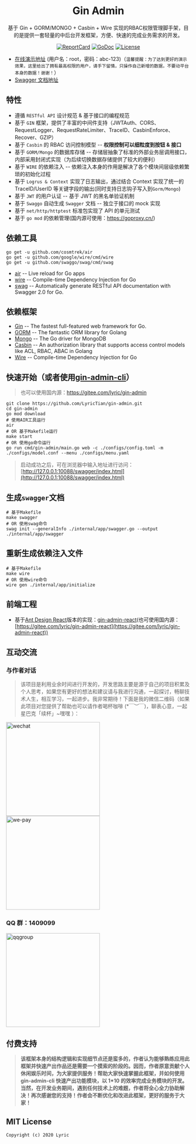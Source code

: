 <h1 align="center">Gin Admin</h1>

<div align="center">
 基于 Gin + GORM/MONGO + Casbin + Wire 实现的RBAC权限管理脚手架，目的是提供一套轻量的中后台开发框架，方便、快速的完成业务需求的开发。
<br/>

[![ReportCard][reportcard-image]][reportcard-url] [![GoDoc][godoc-image]][godoc-url] [![License][license-image]][license-url]

</div>

- [在线演示地址](http://139.129.88.71:10088) (用户名：root，密码：abc-123)（`温馨提醒：为了达到更好的演示效果，这里给出了拥有最高权限的用户，请手下留情，只操作自己新增的数据，不要动平台本身的数据！谢谢！`）
- [Swagger 文档地址](http://139.129.88.71:10088/swagger/index.html)

## 特性

- 遵循 `RESTful API` 设计规范 & 基于接口的编程规范
- 基于 `GIN` 框架，提供了丰富的中间件支持（JWTAuth、CORS、RequestLogger、RequestRateLimiter、TraceID、CasbinEnforce、Recover、GZIP）
- 基于 `Casbin` 的 RBAC 访问控制模型 -- **权限控制可以细粒度到按钮 & 接口**
- 基于 `GORM/Mongo` 的数据库存储 -- 存储层抽象了标准的外部业务层调用接口，内部采用封闭式实现（为后续切换数据存储提供了较大的便利）
- 基于 `WIRE` 的依赖注入 -- 依赖注入本身的作用是解决了各个模块间层级依赖繁琐的初始化过程
- 基于 `Logrus & Context` 实现了日志输出，通过结合 Context 实现了统一的 TraceID/UserID 等关键字段的输出(同时支持日志钩子写入到`Gorm/Mongo`)
- 基于 `JWT` 的用户认证 -- 基于 JWT 的黑名单验证机制
- 基于 `Swaggo` 自动生成 `Swagger` 文档 -- 独立于接口的 mock 实现
- 基于 `net/http/httptest` 标准包实现了 API 的单元测试
- 基于 `go mod` 的依赖管理(国内源可使用：<https://goproxy.cn/>)

## 依赖工具

```
go get -u github.com/cosmtrek/air
go get -u github.com/google/wire/cmd/wire
go get -u github.com/swaggo/swag/cmd/swag
```

- [air](https://github.com/cosmtrek/air) -- Live reload for Go apps
- [wire](https://github.com/google/wire) -- Compile-time Dependency Injection for Go
- [swag](https://github.com/swaggo/swag) -- Automatically generate RESTful API documentation with Swagger 2.0 for Go.

## 依赖框架

- [Gin](https://gin-gonic.com/) -- The fastest full-featured web framework for Go.
- [GORM](http://gorm.io/) -- The fantastic ORM library for Golang
- [Mongo](https://github.com/mongodb/mongo-go-driver) -- The Go driver for MongoDB
- [Casbin](https://casbin.org/) -- An authorization library that supports access control models like ACL, RBAC, ABAC in Golang
- [Wire](https://github.com/google/wire) -- Compile-time Dependency Injection for Go

## 快速开始（或者使用[gin-admin-cli](https://github.com/LyricTian/gin-admin-cli)）

> 也可以使用国内源：https://gitee.com/lyric/gin-admin

```
git clone https://github.com/LyricTian/gin-admin.git
cd gin-admin
go mod download
# 使用AIR工具运行
air
# OR 基于Makefile运行
make start
# OR 使用go命令运行
go run cmd/gin-admin/main.go web -c ./configs/config.toml -m ./configs/model.conf --menu ./configs/menu.yaml
```

> 启动成功之后，可在浏览器中输入地址进行访问：[http://127.0.0.1:10088/swagger/index.html](http://127.0.0.1:10088/swagger/index.html)

## 生成`swagger`文档

```
# 基于Makefile
make swagger
# OR 使用swag命令
swag init --generalInfo ./internal/app/swagger.go --output ./internal/app/swagger
```

## 重新生成依赖注入文件

```
# 基于Makefile
make wire
# OR 使用wire命令
wire gen ./internal/app/initialize
```

## 前端工程

- 基于[Ant Design React](https://ant.design/index-cn)版本的实现：[gin-admin-react](https://github.com/LyricTian/gin-admin-react)(也可使用国内源：[https://gitee.com/lyric/gin-admin-react](https://gitee.com/lyric/gin-admin-react))

## 互动交流

### 与作者对话

> 该项目是利用业余时间进行开发的，开发思路主要是源于自己的项目积累及个人思考，如果您有更好的想法和建议请与我进行沟通，一起探讨，畅聊技术人生，相互学习，一起进步。我非常期待！下面是我的微信二维码（如果此项目对您提供了帮助也可以请作者喝杯咖啡 (\*￣︶￣)，聊表心意，一起星巴克「续杯」~嘿嘿 ）：

<div>
<img src="http://store.tiannianshou.com/screenshots/gin-admin/wechat.jpeg" width="256"alt="wechat" />
<img src="http://store.tiannianshou.com/screenshots/gin-admin/we-pay.png" width="256" alt="we-pay" />
</div>

### QQ 群：1409099

<img src="http://store.tiannianshou.com/screenshots/gin-admin/qqgroup.jpeg" width="256" alt="qqgroup" />

## 付费支持

> **该框架本身的结构逻辑和实现细节点还是蛮多的，作者认为能够熟练应用此框架并快速产出作品还是需要一个摸索的阶段的。因而，作者原意贡献个人休闲娱乐时间，为大家提供服务！帮助大家快速掌握此框架，并如何使用 gin-admin-cli 快速产出功能模块，以 1\*10 的效率完成业务模块的开发。当然，在开发业务期间，遇到任何技术上的难题，作者将全心全力协助解决！再次感谢您的支持！作者会不断优化和改进此框架，更好的服务于大家！**

## MIT License

    Copyright (c) 2020 Lyric

[reportcard-url]: https://goreportcard.com/report/github.com/LyricTian/gin-admin
[reportcard-image]: https://goreportcard.com/badge/github.com/LyricTian/gin-admin
[godoc-url]: https://godoc.org/github.com/LyricTian/gin-admin
[godoc-image]: https://godoc.org/github.com/LyricTian/gin-admin?status.svg
[license-url]: http://opensource.org/licenses/MIT
[license-image]: https://img.shields.io/npm/l/express.svg
